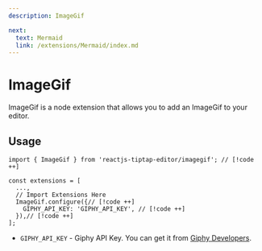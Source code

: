 ```yaml
---
description: ImageGif

next:
  text: Mermaid
  link: /extensions/Mermaid/index.md
---
```


# ImageGif

ImageGif is a node extension that allows you to add an ImageGif to your editor.

## Usage

```tsx
import { ImageGif } from 'reactjs-tiptap-editor/imagegif'; // [!code ++]

const extensions = [
  ...,
  // Import Extensions Here
  ImageGif.configure({// [!code ++]
    GIPHY_API_KEY: 'GIPHY_API_KEY', // [!code ++]
  }),// [!code ++]
];
```

- `GIPHY_API_KEY` - Giphy API Key. You can get it from [Giphy Developers](https://developers.giphy.com/).
